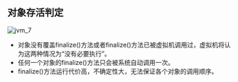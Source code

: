 ## 对象存活判定

![jvm_7](/images/jvm/jvm_7.png)

+ 对象没有覆盖finalize()方法或者finalize()方法已被虚拟机调用过，虚拟机将认为这两种情况为“没有必要执行”。
+ 任何一个对象的finalize()方法只会被系统自动调用一次。
+ finalize()方法运行代价高，不确定性大，无法保证各个对象的调用顺序。
